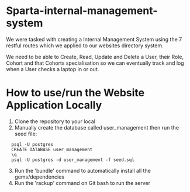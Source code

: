 # Sparta-internal-management-system

We were tasked with creating a Internal Management System using the 7 restful routes which we applied to our websites directory system.

We need to be able to Create, Read, Update and Delete a User, their Role, Cohort and that Cohorts specialisation so we can eventually track and log when a User checks a laptop in or out.

# How to use/run the Website Application Locally

1. Clone the repository to your local
2. Manually create the database called user_management then run the seed file:

```
  psql -U postgres
  CREATE DATABASE user_management
  \q
  psql -U postgres -d user_management -f seed.sql
```


3. Run the 'bundle' command to automatically install all the gems/dependencies
4. Run the 'rackup' command on Git bash to run the server
